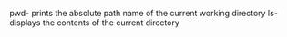 pwd- prints the absolute path name of the current working directory
ls- displays the contents of the current directory
